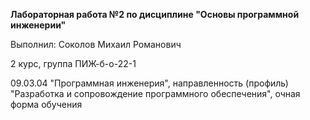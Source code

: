 **Лабораторная работа №2 по дисциплине "Основы программной инженерии"**

Выполнил: 
Соколов Михаил Романович


2 курс, группа ПИЖ-б-о-22-1


09.03.04 "Программная инженерия", направленность (профиль) "Разработка и сопровождение программного обеспечения", очная форма обучения